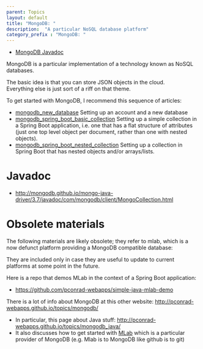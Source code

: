 ```yaml
---
parent: Topics
layout: default
title: "MongoDB: "
description:  "A particular NoSQL database platform"
category_prefix	: "MongoDB: "
---
```


* [MongoDB Javadoc](http://mongodb.github.io/mongo-java-driver/3.6/javadoc/)

MongoDB is a particular implementation of a technology known as NoSQL databases.

The basic idea is that you can store JSON objects in the cloud.   
Everything else is just sort of a riff on that theme.

To get started with MongoDB, I recommend this sequence of articles:

* [mongodb_new_database](https://ucsb-cs156.github.io/topics/mongodb_new_database) Setting up an account and a new database
* [mongodb_spring_boot_basic_collection](https://ucsb-cs156.github.io/topics/mongodb_spring_boot_basic_collection/) Setting up a simple collection in a Spring Boot application, i.e. one that has a flat structure of attributes (just one top level object per document, rather than one with nested objects).
* [mongodb_spring_boot_nested_collection](https://ucsb-cs156.github.io/topics/mongodb_spring_boot_nested_collection/) Setting up a collection in Spring Boot that has nested objects and/or arrays/lists.


# Javadoc

* <http://mongodb.github.io/mongo-java-driver/3.7/javadoc/com/mongodb/client/MongoCollection.html>


# Obsolete materials

The following materials are likely obsolete; they refer to mlab, which is a now defunct platform providing a MongoDB compatible database:

They are included only in case they are useful to update to current platforms at some point in the future.

Here is a repo that demos MLab in the context of a Spring Boot application:
* <https://github.com/pconrad-webapps/simple-java-mlab-demo>

There is a lot of info about MongoDB at this other website: <http://pconrad-webapps.github.io/topics/mongodb/>
* In particular, this page about Java stuff: <http://pconrad-webapps.github.io/topics/mongodb_java/>
* It also discusses how to get started with [MLab](http://pconrad-webapps.github.io/topics/mongodb_mlab/) which is a particular provider of MongoDB (e.g. Mlab is to MongoDB like github is to git)
